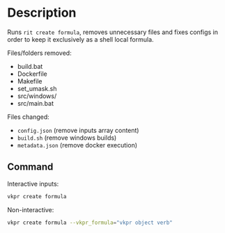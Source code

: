 # Description

Runs `rit create formula`, removes unnecessary files and fixes configs in order to keep it exclusively as a shell local formula.

Files/folders removed:

- build.bat
- Dockerfile
- Makefile
- set_umask.sh
- src/windows/
- src/main.bat

Files changed:

- `config.json` (remove inputs array content)
- `build.sh` (remove windows builds)
- `metadata.json` (remove docker execution)

## Command

Interactive inputs:

```bash
vkpr create formula
```

Non-interactive:

```bash
vkpr create formula --vkpr_formula="vkpr object verb"
```
